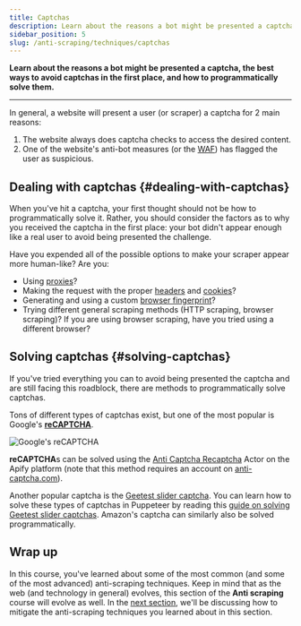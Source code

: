 ```yaml
---
title: Captchas
description: Learn about the reasons a bot might be presented a captcha, the best ways to avoid captchas in the first place, and how to programmatically solve them.
sidebar_position: 5
slug: /anti-scraping/techniques/captchas
---
```


**Learn about the reasons a bot might be presented a captcha, the best ways to avoid captchas in the first place, and how to programmatically solve them.**

---

In general, a website will present a user (or scraper) a captcha for 2 main reasons:

1. The website always does captcha checks to access the desired content.
2. One of the website's anti-bot measures (or the [WAF](./firewalls.md)) has flagged the user as suspicious.

## Dealing with captchas {#dealing-with-captchas}

When you've hit a captcha, your first thought should not be how to programmatically solve it. Rather, you should consider the factors as to why you received the captcha in the first place: your bot didn't appear enough like a real user to avoid being presented the challenge.

Have you expended all of the possible options to make your scraper appear more human-like? Are you:

- Using [proxies](../mitigation/proxies.md)?
- Making the request with the proper [headers](../../../glossary/concepts/http_headers.md) and [cookies](../../../glossary/concepts/http_cookies.md)?
- Generating and using a custom [browser fingerprint](./fingerprinting.md)?
- Trying different general scraping methods (HTTP scraping, browser scraping)? If you are using browser scraping, have you tried using a different browser?

## Solving captchas {#solving-captchas}

If you've tried everything you can to avoid being presented the captcha and are still facing this roadblock, there are methods to programmatically solve captchas.

Tons of different types of captchas exist, but one of the most popular is Google's [**reCAPTCHA**](https://www.google.com/recaptcha/about/).

![Google's reCAPTCHA](https://miro.medium.com/max/1400/1*4NhFKMxr-qXodjYpxtiE0w.gif)

**reCAPTCHA**s can be solved using the [Anti Captcha Recaptcha](https://apify.com/petr_cermak/anti-captcha-recaptcha) Actor on the Apify platform (note that this method requires an account on [anti-captcha.com](https://anti-captcha.com)).

Another popular captcha is the [Geetest slider captcha](https://www.geetest.com/en/adaptive-captcha-demo). You can learn how to solve these types of captchas in Puppeteer by reading this [guide on solving Geetest slider captchas](https://filipvitas.medium.com/how-to-solve-geetest-slider-captcha-with-js-ac764c4e9905). Amazon's captcha can similarly also be solved programmatically.

## Wrap up

In this course, you've learned about some of the most common (and some of the most advanced) anti-scraping techniques. Keep in mind that as the web (and technology in general) evolves, this section of the **Anti scraping** course will evolve as well. In the [next section](../mitigation/index.md), we'll be discussing how to mitigate the anti-scraping techniques you learned about in this section.
